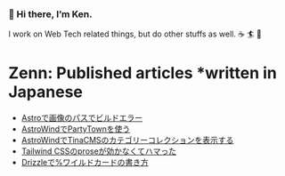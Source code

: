### 👋 Hi there, I’m Ken.

I work on Web Tech related things, but do other stuffs as well. ☕️ 🏄 🌱

# Zenn: Published articles *written in Japanese
<!-- BLOG-POST-LIST:START -->
- [Astroで画像のパスでビルドエラー](https://zenn.dev/kentarofurukawa/articles/dd4ad4695a9d70)
- [AstroWindでPartyTownを使う](https://zenn.dev/kentarofurukawa/articles/e4bc1201819e2a)
- [AstroWindでTinaCMSのカテゴリーコレクションを表示する](https://zenn.dev/kentarofurukawa/articles/4675ae2fea31d3)
- [Tailwind CSSのproseが効かなくてハマった](https://zenn.dev/kentarofurukawa/articles/9670922c1d2aa3)
- [Drizzleで%ワイルドカードの書き方](https://zenn.dev/kentarofurukawa/articles/518205f4c435e6)
<!-- BLOG-POST-LIST:END -->
